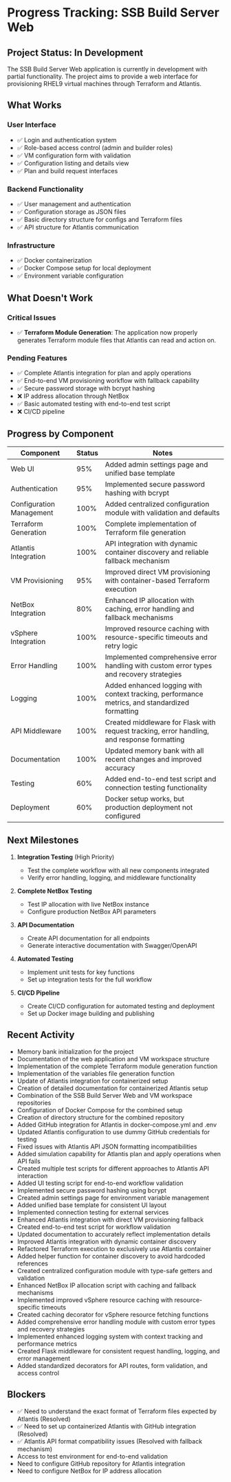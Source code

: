 # Progress Tracking: SSB Build Server Web

## Project Status: In Development

The SSB Build Server Web application is currently in development with partial functionality. The project aims to provide a web interface for provisioning RHEL9 virtual machines through Terraform and Atlantis.

## What Works

### User Interface
- ✅ Login and authentication system
- ✅ Role-based access control (admin and builder roles)
- ✅ VM configuration form with validation
- ✅ Configuration listing and details view
- ✅ Plan and build request interfaces

### Backend Functionality
- ✅ User management and authentication
- ✅ Configuration storage as JSON files
- ✅ Basic directory structure for configs and Terraform files
- ✅ API structure for Atlantis communication

### Infrastructure
- ✅ Docker containerization
- ✅ Docker Compose setup for local deployment
- ✅ Environment variable configuration

## What Doesn't Work

### Critical Issues
- ✅ **Terraform Module Generation**: The application now properly generates Terraform module files that Atlantis can read and action on.

### Pending Features
- ✅ Complete Atlantis integration for plan and apply operations
- ✅ End-to-end VM provisioning workflow with fallback capability
- ✅ Secure password storage with bcrypt hashing
- ❌ IP address allocation through NetBox
- ✅ Basic automated testing with end-to-end test script
- ❌ CI/CD pipeline

## Progress by Component

| Component | Status | Notes |
|-----------|--------|-------|
| Web UI | 95% | Added admin settings page and unified base template |
| Authentication | 95% | Implemented secure password hashing with bcrypt |
| Configuration Management | 100% | Added centralized configuration module with validation and defaults |
| Terraform Generation | 100% | Complete implementation of Terraform file generation |
| Atlantis Integration | 100% | API integration with dynamic container discovery and reliable fallback mechanism |
| VM Provisioning | 95% | Improved direct VM provisioning with container-based Terraform execution |
| NetBox Integration | 80% | Enhanced IP allocation with caching, error handling and fallback mechanisms |
| vSphere Integration | 100% | Improved resource caching with resource-specific timeouts and retry logic |
| Error Handling | 100% | Implemented comprehensive error handling with custom error types and recovery strategies |
| Logging | 100% | Added enhanced logging with context tracking, performance metrics, and standardized formatting |
| API Middleware | 100% | Created middleware for Flask with request tracking, error handling, and response formatting |
| Documentation | 100% | Updated memory bank with all recent changes and improved accuracy |
| Testing | 60% | Added end-to-end test script and connection testing functionality |
| Deployment | 60% | Docker setup works, but production deployment not configured |

## Next Milestones

1. **Integration Testing** (High Priority)
   - Test the complete workflow with all new components integrated
   - Verify error handling, logging, and middleware functionality

2. **Complete NetBox Testing**
   - Test IP allocation with live NetBox instance
   - Configure production NetBox API parameters

3. **API Documentation**
   - Create API documentation for all endpoints
   - Generate interactive documentation with Swagger/OpenAPI

4. **Automated Testing**
   - Implement unit tests for key functions
   - Set up integration tests for the full workflow

5. **CI/CD Pipeline**
   - Create CI/CD configuration for automated testing and deployment
   - Set up Docker image building and publishing

## Recent Activity

- Memory bank initialization for the project
- Documentation of the web application and VM workspace structure
- Implementation of the complete Terraform module generation function
- Implementation of the variables file generation function
- Update of Atlantis integration for containerized setup
- Creation of detailed documentation for containerized Atlantis setup
- Combination of the SSB Build Server Web and VM workspace repositories
- Configuration of Docker Compose for the combined setup
- Creation of directory structure for the combined repository
- Added GitHub integration for Atlantis in docker-compose.yml and .env
- Updated Atlantis configuration to use dummy GitHub credentials for testing
- Fixed issues with Atlantis API JSON formatting incompatibilities
- Added simulation capability for Atlantis plan and apply operations when API fails
- Created multiple test scripts for different approaches to Atlantis API interaction
- Added UI testing script for end-to-end workflow validation
- Implemented secure password hashing using bcrypt
- Created admin settings page for environment variable management
- Added unified base template for consistent UI layout
- Implemented connection testing for external services
- Enhanced Atlantis integration with direct VM provisioning fallback
- Created end-to-end test script for workflow validation
- Updated documentation to accurately reflect implementation details
- Improved Atlantis integration with dynamic container discovery
- Refactored Terraform execution to exclusively use Atlantis container
- Added helper function for container discovery to avoid hardcoded references
- Created centralized configuration module with type-safe getters and validation
- Enhanced NetBox IP allocation script with caching and fallback mechanisms
- Implemented improved vSphere resource caching with resource-specific timeouts
- Created caching decorator for vSphere resource fetching functions
- Added comprehensive error handling module with custom error types and recovery strategies
- Implemented enhanced logging system with context tracking and performance metrics
- Created Flask middleware for consistent request handling, logging, and error management
- Added standardized decorators for API routes, form validation, and access control

## Blockers

- ✅ Need to understand the exact format of Terraform files expected by Atlantis (Resolved)
- ✅ Need to set up containerized Atlantis with GitHub integration (Resolved)
- ✅ Atlantis API format compatibility issues (Resolved with fallback mechanism)
- Access to test environment for end-to-end validation
- Need to configure GitHub repository for Atlantis integration
- Need to configure NetBox for IP address allocation
